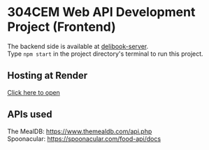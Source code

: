 # 304CEM Web API Development Project (Frontend)

The backend side is available at [delibook-server](https://github.com/jessicaclarita/delibook-server). \
Type `npm start` in the project directory's terminal to run this project.

## Hosting at Render
[Click here to open](https://delibook.onrender.com/)

## APIs used

The MealDB: https://www.themealdb.com/api.php \
Spoonacular: https://spoonacular.com/food-api/docs

